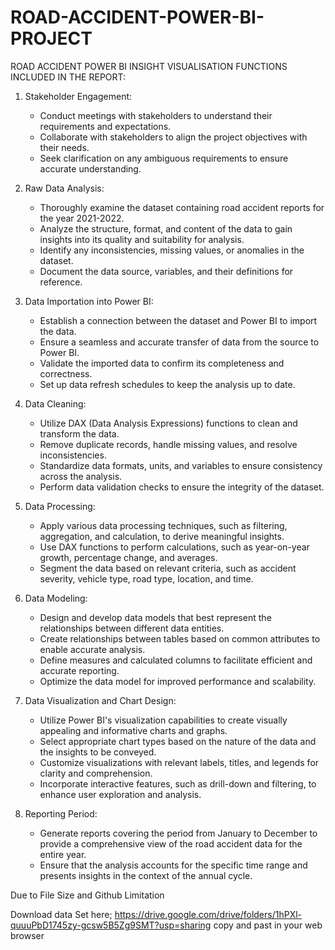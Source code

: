   # ROAD-ACCIDENT-POWER-BI-PROJECT
ROAD ACCIDENT POWER BI INSIGHT VISUALISATION
FUNCTIONS INCLUDED IN THE REPORT:

1. Stakeholder Engagement: 
   - Conduct meetings with stakeholders to understand their requirements and expectations.
   - Collaborate with stakeholders to align the project objectives with their needs.
   - Seek clarification on any ambiguous requirements to ensure accurate understanding.

2. Raw Data Analysis:
   - Thoroughly examine the dataset containing road accident reports for the year 2021-2022.
   - Analyze the structure, format, and content of the data to gain insights into its quality and suitability for analysis.
   - Identify any inconsistencies, missing values, or anomalies in the dataset.
   - Document the data source, variables, and their definitions for reference.

3. Data Importation into Power BI:
   - Establish a connection between the dataset and Power BI to import the data.
   - Ensure a seamless and accurate transfer of data from the source to Power BI.
   - Validate the imported data to confirm its completeness and correctness.
   - Set up data refresh schedules to keep the analysis up to date.

4. Data Cleaning:
   - Utilize DAX (Data Analysis Expressions) functions to clean and transform the data.
   - Remove duplicate records, handle missing values, and resolve inconsistencies.
   - Standardize data formats, units, and variables to ensure consistency across the analysis.
   - Perform data validation checks to ensure the integrity of the dataset.

5. Data Processing:
   - Apply various data processing techniques, such as filtering, aggregation, and calculation, to derive meaningful insights.
   - Use DAX functions to perform calculations, such as year-on-year growth, percentage change, and averages.
   - Segment the data based on relevant criteria, such as accident severity, vehicle type, road type, location, and time.

6. Data Modeling:
   - Design and develop data models that best represent the relationships between different data entities.
   - Create relationships between tables based on common attributes to enable accurate analysis.
   - Define measures and calculated columns to facilitate efficient and accurate reporting.
   - Optimize the data model for improved performance and scalability.

7. Data Visualization and Chart Design:
   - Utilize Power BI's visualization capabilities to create visually appealing and informative charts and graphs.
   - Select appropriate chart types based on the nature of the data and the insights to be conveyed.
   - Customize visualizations with relevant labels, titles, and legends for clarity and comprehension.
   - Incorporate interactive features, such as drill-down and filtering, to enhance user exploration and analysis.

8. Reporting Period: 
   - Generate reports covering the period from January to December to provide a comprehensive view of the road accident data for the entire year.
   - Ensure that the analysis accounts for the specific time range and presents insights in the context of the annual cycle.

Due to File Size and Github Limitation

Download data Set here;
https://drive.google.com/drive/folders/1hPXl-quuuPbD1745zy-gcsw5B5Zg9SMT?usp=sharing
copy and past in your web browser
